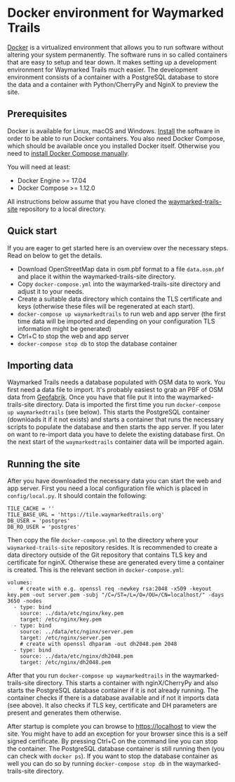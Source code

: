 # Docker environment for Waymarked Trails

[Docker](https://docker.com) is a virtualized environment that allows you to run software without altering your system permanently.
The software runs in so called containers that are easy to setup and tear down. It makes setting up a
development environment for Waymarked Trails much easier. The development environment consists of a
container with a PostgreSQL database to store the data and a container with Python/CherryPy and NginX to preview the site.

## Prerequisites

Docker is available for Linux, macOS and Windows. [Install](https://www.docker.com/get-docker) the software in order
to be able to run Docker containers. You also need Docker Compose, which should be available once you installed
Docker itself. Otherwise you need to [install Docker Compose manually](https://docs.docker.com/compose/install/).

You will need at least:

* Docker Engine >= 17.04
* Docker Compose >= 1.12.0

All instructions below assume that you have cloned the [waymarked-trails-site](https://github.com/waymarkedtrails/waymarked-trails-site)
repository to a local directory.

## Quick start

If you are eager to get started here is an overview over the necessary steps.
Read on below to get the details.

* Download OpenStreetMap data in osm.pbf format to a file `data.osm.pbf` and place it within the waymarked-trails-site directory.
* Copy `docker-compose.yml` into the waymarked-trails-site directory and adjust it to your needs.
* Create a suitable data directory which contains the TLS certificate and keys (otherwise these files will be regenerated at each start).
* `docker-compose up waymarkedtrails` to run web and app server (the first time data will be imported and depending on your configuration
TLS information might be generated)
* Ctrl+C to stop the web and app server
* `docker-compose stop db` to stop the database container

## Importing data

Waymarked Trails needs a database populated with OSM data to work. You first need a data file to import.
It's probably easiest to grab an PBF of OSM data from [Geofabrik](http://download.geofabrik.de/).
Once you have that file put it into the waymarked-trails-site directory. Data is imported the first time you run `docker-compose up waymarkedtrails` (see below).
This starts the PostgreSQL container (downloads it if it not exists) and starts a container that runs the necessary scripts to populate the database
and then starts the app server. If you later on want to re-import data you have to delete the existing database first. On the next start of the
`waymarkedtrails` container data will be imported again.

## Running the site

After you have downloaded the necessary data you can start the web and app server. First you need a local configuration file
which is placed in `config/local.py`. It should contain the following:

```
TILE_CACHE = ''
TILE_BASE_URL = 'https://tile.waymarkedtrails.org'
DB_USER = 'postgres'
DB_RO_USER = 'postgres'
```

Then copy the file `docker-compose.yml` to the directory where your `waymarked-trails-site` repository resides. It is recommended to
create a data directory outside of the Git repository that contains TLS key and certificate for nginX. Otherwise these are generated every
time a container is created. This is the relevant section in `docker-compose.yml`:

```
volumes:
    # create with e.g. openssl req -newkey rsa:2048 -x509 -keyout key.pem -out server.pem -subj "/C=/ST=/L=/O=/OU=/CN=localhost/" -days 3650 -nodes
  - type: bind
    source: ../data/etc/nginx/key.pem
    target: /etc/nginx/key.pem
  - type: bind
    source: ../data/etc/nginx/server.pem
    target: /etc/nginx/server.pem
    # create with openssl dhparam -out dh2048.pem 2048
  - type: bind
    source: ../data/etc/nginx/dh2048.pem
    target: /etc/nginx/dh2048.pem
```

After that you run `docker-compose up waymarkedtrails` in the waymarked-trails-site directory.
This starts a container with nginX/CherryPy and also starts the PostgreSQL database container if it is not already running.
The container checks if there is a database available and if not it imports data (see above). It also checks if TLS key, certificate and
DH parameters are present and generates them otherwise.

After startup is complete you can browse to [https://localhost](https://localhost) to view the site. You might have to add an exception for your
browser since this is a self signed certificate.
By pressing Ctrl+C on the command line you can stop the container.
The PostgreSQL database container is still running then (you can check with `docker ps`).
If you want to stop the database container as well you can do so by running `docker-compose stop db` in the waymarked-trails-site directory.
